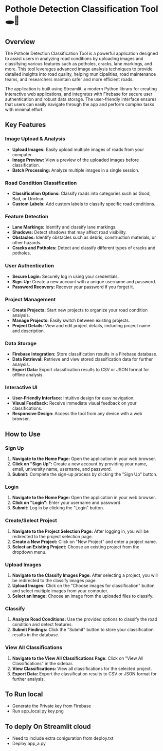 # Pothole Detection Classification Tool 🕳️🚗

## Overview
The Pothole Detection Classification Tool is a powerful application designed to assist users in analyzing road conditions by uploading images and classifying various features such as potholes, cracks, lane markings, and more. This tool leverages advanced image analysis techniques to provide detailed insights into road quality, helping municipalities, road maintenance teams, and researchers maintain safer and more efficient roads.

The application is built using Streamlit, a modern Python library for creating interactive web applications, and integrates with Firebase for secure user authentication and robust data storage. The user-friendly interface ensures that users can easily navigate through the app and perform complex tasks with minimal effort.

## Key Features

### Image Upload & Analysis
- **Upload Images:** Easily upload multiple images of roads from your computer.
- **Image Preview:** View a preview of the uploaded images before classification.
- **Batch Processing:** Analyze multiple images in a single session.

### Road Condition Classification
- **Classification Options:** Classify roads into categories such as Good, Bad, or Unclear.
- **Custom Labels:** Add custom labels to classify specific road conditions.

### Feature Detection
- **Lane Markings:** Identify and classify lane markings.
- **Shadows:** Detect shadows that may affect road visibility.
- **Obstacles:** Identify obstacles such as debris, construction materials, or other hazards.
- **Cracks and Potholes:** Detect and classify different types of cracks and potholes.

### User Authentication
- **Secure Login:** Securely log in using your credentials.
- **Sign-Up:** Create a new account with a unique username and password.
- **Password Recovery:** Recover your password if you forget it.

### Project Management
- **Create Projects:** Start new projects to organize your road condition analysis.
- **Manage Projects:** Easily switch between existing projects.
- **Project Details:** View and edit project details, including project name and description.

### Data Storage
- **Firebase Integration:** Store classification results in a Firebase database.
- **Data Retrieval:** Retrieve and view stored classification data for further analysis.
- **Export Data:** Export classification results to CSV or JSON format for offline analysis.

### Interactive UI
- **User-Friendly Interface:** Intuitive design for easy navigation.
- **Visual Feedback:** Receive immediate visual feedback on your classifications.
- **Responsive Design:** Access the tool from any device with a web browser.

## How to Use

### Sign Up
1. **Navigate to the Home Page:** Open the application in your web browser.
2. **Click on "Sign Up":** Create a new account by providing your name, email, university name, username, and password.
3. **Submit:** Complete the sign-up process by clicking the "Sign Up" button.

### Login
1. **Navigate to the Home Page:** Open the application in your web browser.
2. **Click on "Login":** Enter your username and password.
3. **Submit:** Log in by clicking the "Login" button.

### Create/Select Project
1. **Navigate to the Project Selection Page:** After logging in, you will be redirected to the project selection page.
2. **Create a New Project:** Click on "New Project" and enter a project name.
3. **Select an Existing Project:** Choose an existing project from the dropdown menu.

### Upload Images
1. **Navigate to the Classify Images Page:** After selecting a project, you will be redirected to the classify images page.
2. **Upload Images:** Click on the "Choose images for classification" button and select multiple images from your computer.
3. **Select an Image:** Choose an image from the uploaded files to classify.

### Classify
1. **Analyze Road Conditions:** Use the provided options to classify the road condition and detect features.
2. **Submit Findings:** Click the "Submit" button to store your classification results in the database.

### View All Classifications
1. **Navigate to the View All Classifications Page:** Click on "View All Classifications" in the sidebar.
2. **View Classifications:** View all classifications for the selected project.
3. **Export Data:** Export the classification results to CSV or JSON format for further analysis.

## To Run local

- Generate the Private key from Firebase
- Run app_local.py
key.png

## To deply On Streamlit cloud

- Need to include extra coniguration from deploy.txt
- Deploy app_a.py
